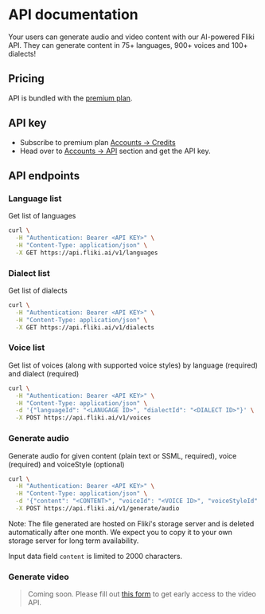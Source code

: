 # API documentation
Your users can generate audio and video content with our AI-powered Fliki API. They can generate content in 75+ languages, 900+ voices and 100+ dialects!

## Pricing
API is bundled with the [premium plan](https://fliki.ai/pricing).

## API key
- Subscribe to premium plan [Accounts → Credits](https://app.fliki.ai/account)
- Head over to [Accounts → API](https://app.fliki.ai/account/api) section and get the API key.

## API endpoints

### Language list
Get list of languages
```bash
curl \
  -H "Authentication: Bearer <API KEY>" \
  -H "Content-Type: application/json" \
  -X GET https://api.fliki.ai/v1/languages
```

### Dialect list
Get list of dialects
```bash
curl \
  -H "Authentication: Bearer <API KEY>" \
  -H "Content-Type: application/json" \
  -X GET https://api.fliki.ai/v1/dialects
```

### Voice list
Get list of voices (along with supported voice styles) by language (required) and dialect (required)
```bash
curl \
  -H "Authentication: Bearer <API KEY>" \
  -H "Content-Type: application/json" \
  -d '{"languageId": "<LANUGAGE ID>", "dialectId": "<DIALECT ID>"}' \
  -X POST https://api.fliki.ai/v1/voices
```

### Generate audio
Generate audio for given content (plain text or SSML, required), voice (required) and voiceStyle (optional)
```bash
curl \
  -H "Authentication: Bearer <API KEY>" \
  -H "Content-Type: application/json" \
  -d '{"content": "<CONTENT>", "voiceId": "<VOICE ID>", "voiceStyleId": "<VOICE STYLE ID>"}' \
  -X POST https://api.fliki.ai/v1/generate/audio
```
Note: The file generated are hosted on Fliki's storage server and is deleted automatically after one month. We expect you to copy it to your own storage server for long term availability.

Input data field `content` is limited to 2000 characters.

### Generate video
> Coming soon. Please fill out [this form](https://tally.so/r/nGegWe) to get early access to the video API.
